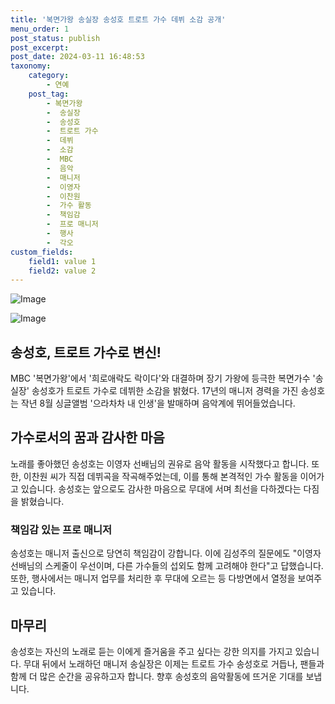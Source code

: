 ```yaml
---
title: '복면가왕 송실장 송성호 트로트 가수 데뷔 소감 공개'
menu_order: 1
post_status: publish
post_excerpt: 
post_date: 2024-03-11 16:48:53
taxonomy:
    category:
        - 연예
    post_tag:
        - 복면가왕
        -  송실장
        -  송성호
        -  트로트 가수
        -  데뷔
        -  소감
        -  MBC
        -  음악
        -  매니저
        -  이영자
        -  이찬원
        -  가수 활동
        -  책임감
        -  프로 매니저
        -  행사
        -  각오
custom_fields:
    field1: value 1
    field2: value 2
---
```


![Image](https://mimgnews.pstatic.net/image/609/2024/03/11/202403101803131110_1_20240311053701789.jpg?type=w540)

![Image](https://ssl.pstatic.net/mimgnews/image/609/2024/03/11/202403101803131110_2_20240311053701794.jpg?type=w540)

## 송성호, 트로트 가수로 변신!
MBC '복면가왕'에서 '희로애락도 락이다'와 대결하며 장기 가왕에 등극한 복면가수 '송실장' 송성호가 트로트 가수로 데뷔한 소감을 밝혔다. 17년의 매니저 경력을 가진 송성호는 작년 8월 싱글앨범 '으라차차 내 인생'을 발매하며 음악계에 뛰어들었습니다.
## 가수로서의 꿈과 감사한 마음
노래를 좋아했던 송성호는 이영자 선배님의 권유로 음악 활동을 시작했다고 합니다. 또한, 이찬원 씨가 직접 데뷔곡을 작곡해주었는데, 이를 통해 본격적인 가수 활동을 이어가고 있습니다. 송성호는 앞으로도 감사한 마음으로 무대에 서며 최선을 다하겠다는 다짐을 밝혔습니다.
### 책임감 있는 프로 매니저
송성호는 매니저 출신으로 당연히 책임감이 강합니다. 이에 김성주의 질문에도 "이영자 선배님의 스케줄이 우선이며, 다른 가수들의 섭외도 함께 고려해야 한다"고 답했습니다. 또한, 행사에서는 매니저 업무를 처리한 후 무대에 오르는 등 다방면에서 열정을 보여주고 있습니다.
## 마무리
송성호는 자신의 노래로 듣는 이에게 즐거움을 주고 싶다는 강한 의지를 가지고 있습니다. 무대 뒤에서 노래하던 매니저 송실장은 이제는 트로트 가수 송성호로 거듭나, 팬들과 함께 더 많은 순간을 공유하고자 합니다. 향후 송성호의 음악활동에 뜨거운 기대를 보냅니다.
